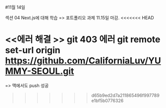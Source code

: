 #11월 14일

섹션 04 Next.js에 대해 학습
=> 포트폴리오 과제 11.15일 마감.
<<<<<<< HEAD

<<에러 해결 >> 
 git 403 에러
 git remote set-url origin https://github.com/CaliforniaLuv/YUMMY-SEOUL.git
=======
=> 맥에서도 push 성공
>>>>>>> d65b9ed2d7a211865496f997789e1bf5b0776326
